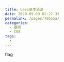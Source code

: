 ```yaml
---
title: Less基本语法
date: 2020-09-09 02:27:33
permalink: /pages/70b65a/
categories: 
  - 基础
  - CSS
tags: 
  - 
---
```

flag